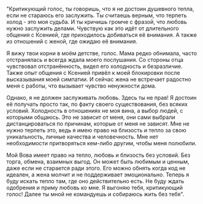 "Критикующий голос, ты говоришь, что я не достоин душевного тепла, если не стараюсь его заслужить. Ты считаешь верным, что терпеть холод - это моя судьба. И ты кричишь громче с фразой, что любовь нужно заслужить делами. Чувствую как это идёт от длительного общения с Ксенией, где приходилось добиваться её внимания. А также из отношений с женой, где ожидаю её внимания.

Я вижу твои корни в моём детстве, голос. Мама редко обнимала, часто отстранялась и всегда ждала моего послушания. Со стороны отца чувствовал отстранённость, видел его холодность и безразличие. Также опыт общения с Ксенией привёл к моей блокировки после высказывания моей симпатии. И сейчас жена не встречает радостно меня с работы, что вызывает чувство ненужности дома.

Однако, я не должен заслуживать любовь. Здесь ты не прав! Я достоин её получать просто так, по факту своего существования, без всяких условий. Холодность в отношениях не моя вина, а выбор людей, с которыми общаюсь. Это не зависит от меня, они сами выбрали дистанцироваться по причинам, которые от меня не зависят. Мне не нужно терпеть это, ведь я имею право на близость и тепло за свою уникальность, личные качества и человечность. Мне нет необходимости притворяться кем-либо другим, чтобы меня полюбили.

Мой Вова имеет право на тепло, любовь и близость без условий. Без торга, обмена, взаимных выгод. Он может быть любимым и ценным, даже если не старается ради этого. Его можно обнять когда код не идеален, а жена молчит и не поддерживает эмоционально. Теперь я буду искать тепло там, где оно действительно есть. Не буду ждать одобрения и приму любовь ко мне. Я выгоняю тебя, критикующий голос! Далее ты мной не командуешь и собираюсь жить без тебя".
